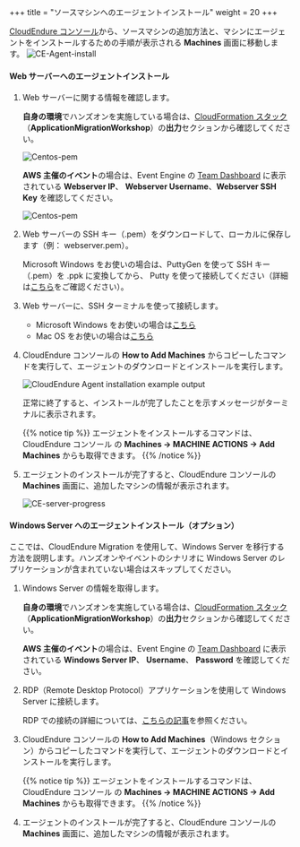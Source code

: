 +++
title = "ソースマシンへのエージェントインストール"
weight = 20
+++

<a href="https://console.cloudendure.com">CloudEndure コンソール</a>から、ソースマシンの追加方法と、マシンにエージェントをインストールするための手順が表示される **Machines** 画面に移動します。
![CE-Agent-install](/ce/CE-Agent-install.png)

#### Web サーバーへのエージェントインストール

1. Web サーバーに関する情報を確認します。

    **自身の環境**でハンズオンを実施している場合は、<a href="https://us-west-2.console.aws.amazon.com/cloudformation/home?region=us-west-2#/" target="_blank">CloudFormation スタック</a>（**ApplicationMigrationWorkshop**）の**出力**セクションから確認してください。

    ![Centos-pem](/ce/webserver-self-paced-info.ja.png)    

    **AWS 主催のイベント**の場合は、Event Engine の <A href="https://dashboard.eventengine.run/dashboard" target="_blank">Team Dashboard</a> に表示されている **Webserver IP**、 **Webserver Username**、**Webserver SSH Key** を確認してください。

    ![Centos-pem](/ce/Centos-pem.png)

2. Web サーバーの SSH キー（.pem）をダウンロードして、ローカルに保存します（例： webserver.pem）。

    Microsoft Windows をお使いの場合は、PuttyGen を使って SSH キー（.pem）を .ppk に変換してから、 Putty を使って接続してください（詳細は<a href="https://docs.aws.amazon.com/AWSEC2/latest/UserGuide/putty.html" target="_blank">こちら</a>をご確認ください）。
    

3. Web サーバーに、SSH ターミナルを使って接続します。

    - Microsoft Windows をお使いの場合は<a href="https://docs.aws.amazon.com/AWSEC2/latest/UserGuide/putty.html" target="_blank">こちら</a>
    - Mac OS をお使いの場合は<a href="https://docs.aws.amazon.com/quickstarts/latest/vmlaunch/step-2-connect-to-instance.html#sshclient" target="_blank">こちら</a>

4. CloudEndure コンソールの **How to Add Machines** からコピーしたコマンドを実行して、エージェントのダウンロードとインストールを実行します。

    ![CloudEndure Agent installation example output](/ce/CE-Agent-install-detailed.ja.png)

    正常に終了すると、インストールが完了したことを示すメッセージがターミナルに表示されます。
    
    {{% notice tip %}}
エージェントをインストールするコマンドは、CloudEndure コンソール の **Machines → MACHINE ACTIONS → Add Machines** からも取得できます。
{{% /notice %}}

5. エージェントのインストールが完了すると、CloudEndure コンソールの **Machines** 画面に、追加したマシンの情報が表示されます。

    ![CE-server-progress](/ce/CE-server-progress.png)


#### Windows Server へのエージェントインストール（オプション）

ここでは、CloudEndure Migration を使用して、Windows Server を移行する方法を説明します。ハンズオンやイベントのシナリオに Windows Server のレプリケーションが含まれていない場合はスキップしてください。

1. Windows Server の情報を取得します。

    **自身の環境**でハンズオンを実施している場合は、<a href="https://us-west-2.console.aws.amazon.com/cloudformation/home?region=us-west-2#/" target="_blank">CloudFormation スタック</a>（**ApplicationMigrationWorkshop**）の**出力**セクションから確認してください。

    **AWS 主催のイベント**の場合は、Event Engine の <A href="https://dashboard.eventengine.run/dashboard" target="_blank">Team Dashboard</a> に表示されている **Windows Server IP**、 **Username**、 **Password** を確認してください。

2. RDP（Remote Desktop Protocol）アプリケーションを使用して Windows Server に接続します。

    RDP での接続の詳細については、<a href="https://docs.aws.amazon.com/AWSEC2/latest/WindowsGuide/connecting_to_windows_instance.html" target="_blank">こちらの記事</a>を参照ください。

3. CloudEndure コンソールの **How to Add Machines**（Windows セクション）からコピーしたコマンドを実行して、エージェントのダウンロードとインストールを実行します。

    {{% notice tip %}}
エージェントをインストールするコマンドは、CloudEndure コンソール の **Machines → MACHINE ACTIONS → Add Machines** からも取得できます。
{{% /notice %}}

4. エージェントのインストールが完了すると、CloudEndure コンソールの **Machines** 画面に、追加したマシンの情報が表示されます。